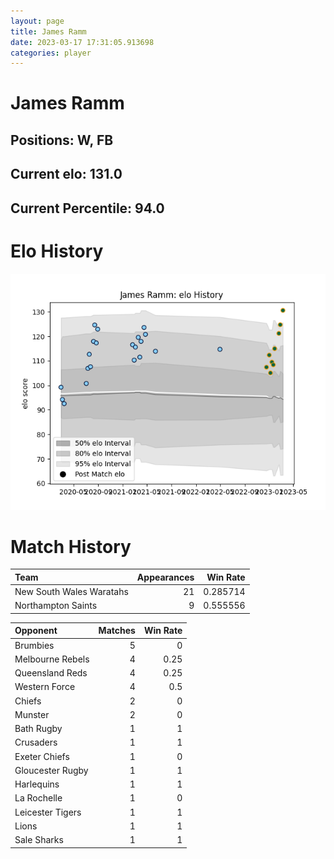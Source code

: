 ```yaml
---  
layout: page  
title: James Ramm  
date: 2023-03-17 17:31:05.913698  
categories: player  
---
```

# James Ramm

## Positions: W, FB

## Current elo: 131.0

## Current Percentile: 94.0

# Elo History


![elo history](history_JamesRamm.png)
# Match History


| Team                     |   Appearances |   Win Rate |
|:-------------------------|--------------:|-----------:|
| New South Wales Waratahs |            21 |   0.285714 |
| Northampton Saints       |             9 |   0.555556 |

| Opponent         |   Matches |   Win Rate |
|:-----------------|----------:|-----------:|
| Brumbies         |         5 |       0    |
| Melbourne Rebels |         4 |       0.25 |
| Queensland Reds  |         4 |       0.25 |
| Western Force    |         4 |       0.5  |
| Chiefs           |         2 |       0    |
| Munster          |         2 |       0    |
| Bath Rugby       |         1 |       1    |
| Crusaders        |         1 |       1    |
| Exeter Chiefs    |         1 |       0    |
| Gloucester Rugby |         1 |       1    |
| Harlequins       |         1 |       1    |
| La Rochelle      |         1 |       0    |
| Leicester Tigers |         1 |       1    |
| Lions            |         1 |       1    |
| Sale Sharks      |         1 |       1    |